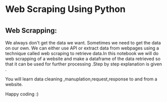 # <h1>Web Scraping Using Python<h1>
  <h2>Web Scrapping:</h2>
  <p>We always don't get the data we want. Sometimes we need to get the data on our own.
    We can either use API or extract data from webpages using a technique called web scraping to retrieve data.In this notebook we will do web scrapping of a website and make a dataframe of the data retrieved so that it can be used for further processing
  .Step by  step explanation is given .
    
<p>You will learn data cleaning ,manuplation,request,response to and from a website.</p>
 Happy coding :)
